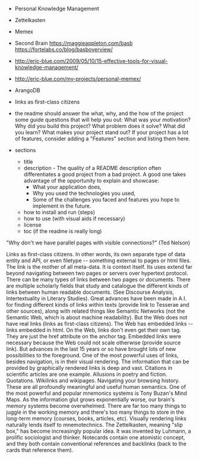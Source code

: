 - Personal Knowledge Management
- Zettelkasten
- Memex
- Second Brain 
<https://maggieappleton.com/basb>
<https://fortelabs.co/blog/basboverview/>
- <http://eric-blue.com/2009/05/10/15-effective-tools-for-visual-knowledge-management/>
- <http://eric-blue.com/my-projects/personal-memex/>

- ArangoDB
- links as first-class citizens
- the readme should answer the what, why, and the how of the project
some guide questions that will help you out:
  What was your motivation?
  Why did you build this project?
  What problem does it solve?
  What did you learn?
  What makes your project stand out?
  If your project has a lot of features, consider adding a "Features" section and listing them here.
- sections
  - title
  - description - The quality of a README description often differentiates a good project   from a bad project. A good one takes advantage of the opportunity to explain and showcase:
    - What your application does,
    - Why you used the technologies you used,
    - Some of the challenges you faced and features you hope to implement in the future.
  - how to install and run (steps)
  - how to use (with visual aids if necessary)
  - license
  - toc (if the readme is really long)

"Why don't we have parallel pages with visible connections?" (Ted Nelson)

Links as first-class citizens. In other words, its own separate type of data entity and API, or even filetype -- something external to pages or html files. The link is the mother of all meta-data. It is context itself. Its uses extend far beyond navigating between two pages or servers over hypertext protocol. There can be many types of links between two pages or documents. There are multiple scholarly fields that study and catalogue the different kinds of links between human readable documents. (See Discourse Analysis, Intertextuality in Literary Studies). Great advances have been made in A.I. for finding different kinds of links within texts (provide link to Tesserae and other sources), along with related things like Semantic Networks (not the Semantic Web, which is about machine readability). But the Web does not have real links (links as first-class citizens). The Web has embedded links -- links embedded in html. On the Web, links don't even get their own tag. They are just the href attribute on the anchor tag. Embedded links were necessary because the Web could not scale otherwise (provide source link). But advances in the last 15 years or so have brought lots of new possibilities to the foreground.
One of the most powerful uses of links, besides navigation, is in their visual rendering. The information that can be provided by graphically rendered links is deep and vast.
Citations in scientific articles are one example. Allusions in poetry and fiction. Quotations. Wikilinks and wikipages. Navigating your browsing history. These are all profoundly meaningful and useful human semantics.
One of the most powerful and popular mnemonics systems is Tony Buzan's Mind Maps. 
As the information glut grows exponentially worse, our brain's memory systems become overwhelmed. There are far too many things to juggle in the working memory and there's too many things to store in the long-term memory (courses, books, articles, etc). Visually rendering links naturally lends itself to mnemotechnics.
The Zettelkasten, meaning "slip box," has become increasingly popular idea. It was invented by Luhmann, a prolific sociologist and thinker. Notecards contain one atomistic concept, and they both contain conventional references and backlinks (back to the cards that reference them). 
